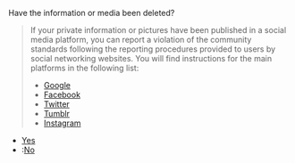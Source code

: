 <p>Have the information or media been deleted?</p><blockquote><p>If your private information or pictures have been published in a social media platform,
you can report a violation of the community standards following the reporting procedures
provided to users by social networking websites. You will find instructions for
the main platforms in the following list:</p>
<ul>
<li><a href="https://www.cybercivilrights.org/online-removal/#google">Google</a></li>
<li><a href="https://www.cybercivilrights.org/online-removal/#facebook">Facebook</a></li>
<li><a href="https://www.cybercivilrights.org/online-removal/#twitter">Twitter</a></li>
<li><a href="https://www.cybercivilrights.org/online-removal/#tumblr">Tumblr</a></li>
<li><a href="https://www.cybercivilrights.org/online-removal/#instagram">Instagram</a></li>
</ul>
</blockquote><p><ul>
<li><a href="../one_more_persons">Yes</a></li>
<li>:<a href="organisations?services=harassment">No</a></li>
</ul>
</p>